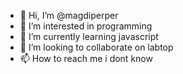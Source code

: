 - 👋 Hi, I’m @magdiperper
- 👀 I’m interested in programming
- 🌱 I’m currently learning javascript
- 💞️ I’m looking to collaborate on labtop
- 📫 How to reach me i dont know

<!---
magdiperper/magdiperper is a ✨ special ✨ repository because its `README.md` (this file) appears on your GitHub profile.
You can click the Preview link to take a look at your changes.
--->
